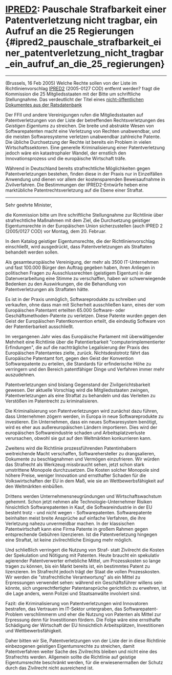 # [IPRED2](IPRED2 "wikilink"): Pauschale Strafbarkeit einer Patentverletzung nicht tragbar, ein Aufruf an die 25 Regierungen {#ipred2_pauschale_strafbarkeit_einer_patentverletzung_nicht_tragbar_ein_aufruf_an_die_25_regierungen}

------------------------------------------------------------------------

(Brussels, 16 Feb 2005) Welche Rechte sollen von der Liste im
Richtlinienvorschlag [IPRED2](IPRED2 "wikilink") (2005-0127 COD)
entfernt werden? fragt die Kommission die 25 Mitgliedsstaaten mit der
Bitte um schriftliche Stellungnahme. Das verdeutlicht der Titel eines
[nicht-öffentlichen Dokumentes aus der
Ratsdatenbank](http://register.consilium.eu.int/servlet/driver?page=Result&#9001;=EN&typ=Advanced&cmsid=639&ff_COTE_DOCUMENT=&ff_COTE_DOSSIER_INST=2005%2F0127&ff_TITRE=&ff_FT_TEXT=&ff_SOUS_COTE_MATIERE=&dd_DATE_DOCUMENT=&dd_DATE_REUNION=&dd_FT_DATE=&fc=REGAISEN&srm=25&md=100&ssf= "wikilink")

Der FFII und andere Vereinigungen rufen die Mitgliedsstaaten auf
Patentverletzungen von der Liste der betreffenden Rechtsverletzungen des
*Geistigen Eigentums* zu streichen. Die breite und abstrakte Wesen von
Softwarepatenten macht eine Verletzung von Rechten unabwendbar, und die
meisten Softwaresysteme verletzen unabwendbar zahlreiche Patente. Die
übliche Durchsetzung der Rechte ist bereits ein Problem in vielen
Wirtschaftssektoren. Eine generelle Kriminalisierung einer
Patentverletzung jedoch wäre ein katastrophaler Wandel, der ernstlich
den Innovationsprozess und die europäische Wirtschaft träfe.

Während in Deutschland bereits strafrechtliche Möglichkeiten gegen
Patentverletzungen bestehen, finden diese in der Praxis nur in
Einzelfällen Anwendung und dienen vor allem der kostensparenden
Beweisaufnahme in Zivilverfahren. Die Bestimmungen der IPRED2-Entwürfe
heben eine marktübliche Patentrechtsverletzung auf die Ebene einer
Straftat.

------------------------------------------------------------------------

Sehr geehrte Minister,

die Kommission bitte um Ihre schriftliche Stellungnahme zur Richtlinie
über strafrechtliche Maßnahmen mit dem Ziel, die Durchsetzung geistiger
Eigentumsrechte in der Europäischen Union sicherzustellen (auch IPRED 2
(2005/0127 COD) vor Montag, dem 20. Februar.

In dem Katalog geistiger Eigentumsrechte, die der Richtlinienvorschlag
einschließt, wird ausgedrückt, dass Patentverletzungen als Straftaten
behandelt werden sollen.

Als gesamteuropäische Vereinigung, der mehr als 3500 IT-Unternehmen und
fast 100.000 Bürger den Auftrag gegeben haben, ihren Anliegen in
politischen Fragen zu Ausschlussrechten (geistigem Eigentum) in der
Datenverarbeitung eine Stimme zu verschaffen, haben wir schwerwiegende
Bedenken zu den Auswirkungen, die die Behandlung von Patentverletzungen
als Straftaten hätte.

Es ist in der Praxis unmöglich, Softwareprodukte zu schreiben und
verkaufen, ohne dass man mit Sicherheit ausschließen kann, eines der vom
Europäischen Patentamt erteilten 65.000 Software- oder
Geschäftsmethoden-Patente zu verletzen. Diese Patente wurden gegen den
Geist der Europäischen Patentkonvention erteilt, die eindeutig Software
von der Patentierbarkeit ausschließt.

Im vergangenen Jahr wies das Europäische Parlament mit überwältigender
Mehrheit eine Richtlinie über die Patentierbarkeit
\"computerimplementierter Erfindungen\", die auf die nachträgliche
Legalisierung der Praxis des Europäischen Patentamtes zielte, zurück.
Nichtsdestotrotz fährt das Europäische Patentamt fort, gegen den Geist
der Konvention Softwarepatente zu erteilen, die Standards für
erfinderische Höhe zu verringern und den Bereich patentfähiger Dinge und
Verfahren immer mehr auszudehnen.

Patentverletzungen sind bislang Gegenstand der Zivilgerichtsbarkeit
gewesen. Der aktuelle Vorschlag wird die Mitgliedsstaaten zwingen,
Patentverletzungen als eine Straftat zu behandeln und das Verleiten zu
Verstößen im Patentrecht zu kriminalisieren.

Die Kriminalisierung von Patentverletzungen wird zunächst dazu führen,
dass Unternehmen zögern werden, in Europa in neue Softwareprodukte zu
investieren. Ein Unternehmen, dass ein neues Softwaresystem benötigt,
wird es eher aus außereuropäischen Ländern importieren. Dies wird der
europäischen Softwareindustrie schaden und Arbeitsplatzverluste
verursachen, obwohl sie gut auf den Weltmärkten konkurrieren kann.

Zweitens wird die Richtlinie prozessführenden Patentinhabern
weitreichende Macht verschaffen, Softwarehersteller zu drangsalieren,
Dokumente zu beschlagnahmen und Vermögen einzufrieren. Wir würden das
Strafrecht als Werkzeug missbraucht sehen, jetzt schon stark umstrittene
Monopole durchzusetzen. Die Kosten solcher Monopole sind höhere Preise,
weniger Innovation und ernsthafter Schaden für die Volkswirtschaften der
EU in dem Maß, wie sie an Wettbewerbsfähigkeit auf den Weltmärkten
einbüßen.

Drittens werden Unternehmensneugründungen und Wirtschaftswachstum
gehemmt. Schon jetzt nehmen alle Technologie-Unternehmer Risiken
hinsichtlich Softwarepatenten in Kauf, die Softwareindustrie in der EU
besteht trotz - und nicht wegen - Softwarepatenten. Softwarepatente
beinhalten meist breite Ansprüche auf einfache Verfahren, die ihre
Verletzung nahezu unvermeidbar machen. In der klassischen
Patentwirtschaft kann eine Firma Patente in großem Rahmen gegen
entsprechende Gebühren lizenzieren. Ist die Patentverletzung hingegen
eine Straftat, ist keine zivilrechtliche Einigung mehr möglich.

Und schließlich verringert die Nutzung von Straf- statt Zivilrecht die
Kosten der Spekulation und Nötigung mit Patenten. Heute braucht ein
spekulativ agierender Patentverwerter erhebliche Mittel, um
Prozesskosten so lange tragen zu können, bis ein Markt bereits ist, ein
bestimmtes Patent zu lizenzieren. Im Strafrecht jedoch trägt der Staat
die vollen Prozesskosten. Wir werden die \"strafrechtliche
Verantwortung\" als ein Mittel zu Erpressungen verwendet sehen: während
ein Geschäftsführer willens sein könnte, sich ungerechtfertigter
Patentansprüche gerichtlich zu erwehren, ist die Lage anders, wenn
Polizei und Staatsanwälte involviert sind.

Fazit: die Kriminalisierung von Patentverletzungen wird Innovatoren
bestrafen, das Vertrauen im IT-Sektor untergraben, das
Softwarepatent-Problem verschlimmerm und eher die Nutzung von Patenten
als Mittel zur Erpressung denn für Investitionen fördern. Die Folge wäre
eine ernsthafte Schädigung der Wirtschaft der EU hinsichtlich
Arbeitsplätzen, Investitionen und Wettbewerbsfähigkeit.

Daher bitten wir Sie, Patentverletzungen von der Liste der in diese
Richtlinie einbezogenen geistigen Eigentumsrechte zu streichen, damit
Patentverfahren weiter Sache des Zivilrechts bleiben und nicht eine des
Strafrechts werden. Allgemein sollte die Richtlinie auf geistige
Eigentumsrechte beschränkt werden, für die erwiesenermaßen der Schutz
durch das Zivilrecht nicht ausreichend ist.
